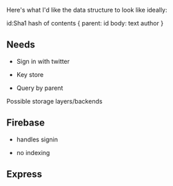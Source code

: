 Here's what I'd like the data structure to look like ideally:

id:Sha1 hash of contents {
  parent: id
  body: text
  author
}

## Needs

 - Sign in with twitter

 - Key store
 - Query by parent

Possible storage layers/backends

## Firebase

 + handles signin
 - no indexing

## Express

